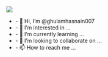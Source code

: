 <div background-color = "blue"> 
<img src="https://www.equinox.co.nz/hs-fs/hubfs/Fiachra%20blog%20post%201%20cover.png?width=1920&name=Fiachra%20blog%20post%201%20cover.png"/>
<ul>
  <li>- 👋 Hi, I’m @ghulamhasnain007</li>
  <li>- 👀 I’m interested in ...</li>
  <li>- 🌱 I’m currently learning ...</li>
  <li>- 💞️ I’m looking to collaborate on ...</li>
  <li>- 📫 How to reach me ...</li>
</ul>
</div>





<!---
ghulamhasnain007/ghulamhasnain007 is a ✨ special ✨ repository because its `README.md` (this file) appears on your GitHub profile.
You can click the Preview link to take a look at your changes.
--->
